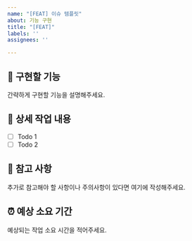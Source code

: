 ```yaml
---
name: "[FEAT] 이슈 템플릿"
about: 기능 구현
title: "[FEAT]"
labels: ''
assignees: ''

---
```


## 🤷 구현할 기능

간략하게 구현할 기능을 설명해주세요.

## 🔨 상세 작업 내용

- [ ] Todo 1
- [ ] Todo 2

## 📄 참고 사항

추가로 참고해야 할 사항이나 주의사항이 있다면 여기에 작성해주세요.

## ⏰ 예상 소요 기간

예상되는 작업 소요 시간을 적어주세요.
